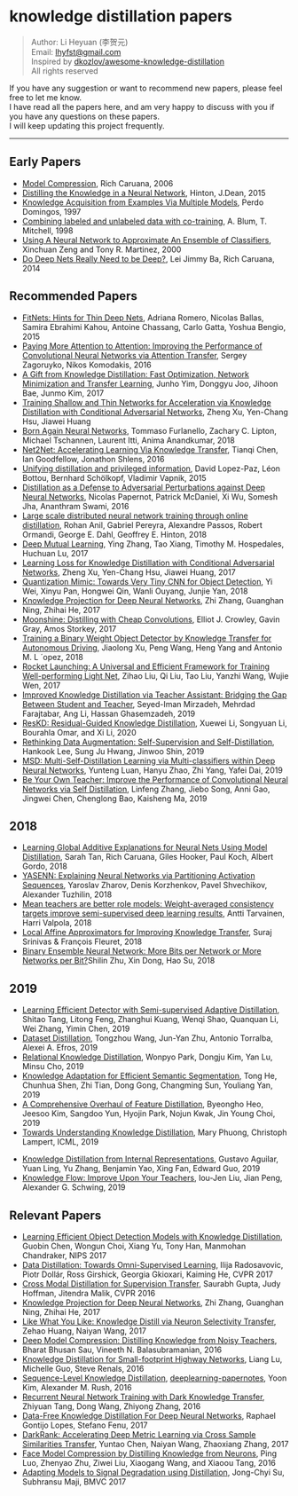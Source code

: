 # knowledge distillation papers

> Author: Li Heyuan (李贺元)<br>
> Email: lhyfst@gmail.com<br>
> Inspired by [dkozlov/awesome-knowledge-distillation](https://github.com/dkozlov/awesome-knowledge-distillation)<br>
> All rights reserved


If you have any suggestion or want to recommend new papers, please feel free to let me know.<br>
I have read all the papers here, and am very happy to discuss with you if you have any questions on these papers.<br>
I will keep updating this project frequently.<br>

---

## Early Papers

* [Model Compression](http://www.cs.cornell.edu/~caruana/compression.kdd06.pdf), Rich Caruana, 2006
* [Distilling the Knowledge in a Neural Network](https://arxiv.org/pdf/1503.02531.pdf), Hinton, J.Dean, 2015
* [Knowledge Acquisition from Examples Via Multiple Models](https://homes.cs.washington.edu/~pedrod/papers/mlc97.pdf), Perdo Domingos, 1997
* [Combining labeled and unlabeled data with co-training](https://www.cs.cmu.edu/~avrim/Papers/cotrain.pdf), A. Blum, T. Mitchell, 1998 
* [Using A Neural Network to Approximate An Ensemble of Classifiers](http://axon.cs.byu.edu/papers/zeng.npl2000.pdf), Xinchuan Zeng and Tony R. Martinez, 2000
* [Do Deep Nets Really Need to be Deep?](https://arxiv.org/pdf/1312.6184.pdf), Lei Jimmy Ba, Rich Caruana, 2014


## Recommended Papers

* [FitNets: Hints for Thin Deep Nets](https://arxiv.org/pdf/1412.6550), Adriana Romero, Nicolas Ballas, Samira Ebrahimi Kahou, Antoine Chassang, Carlo Gatta, Yoshua Bengio, 2015
* [Paying More Attention to Attention: Improving the Performance of Convolutional Neural Networks via Attention Transfer](https://arxiv.org/pdf/1612.03928), Sergey Zagoruyko, Nikos Komodakis, 2016
* [A Gift from Knowledge Distillation: Fast Optimization, Network Minimization and Transfer Learning](http://openaccess.thecvf.com/content_cvpr_2017/papers/Yim_A_Gift_From_CVPR_2017_paper.pdf), Junho Yim, Donggyu Joo, Jihoon Bae, Junmo Kim, 2017
* [Training Shallow and Thin Networks for Acceleration via Knowledge Distillation with Conditional Adversarial Networks](https://arxiv.org/pdf/1709.00513.pdf), Zheng Xu, Yen-Chang Hsu, Jiawei Huang
* [Born Again Neural Networks](https://arxiv.org/abs/1805.04770), Tommaso Furlanello, Zachary C. Lipton, Michael Tschannen, Laurent Itti, Anima Anandkumar, 2018
* [Net2Net: Accelerating Learning Via Knowledge Transfer](https://arxiv.org/pdf/1511.05641.pdf), Tianqi Chen, Ian Goodfellow, Jonathon Shlens, 2016
* [Unifying distillation and privileged information](https://arxiv.org/pdf/1511.03643), David Lopez-Paz, Léon Bottou, Bernhard Schölkopf, Vladimir Vapnik, 2015
* [Distillation as a Defense to Adversarial Perturbations against Deep Neural Networks](https://arxiv.org/pdf/1511.04508.pdf), Nicolas Papernot, Patrick McDaniel, Xi Wu, Somesh Jha, Ananthram Swami, 2016
* [Large scale distributed neural network training through online distillation](https://arxiv.org/pdf/1804.03235.pdf), Rohan Anil, Gabriel Pereyra, Alexandre Passos, Robert Ormandi, George E. Dahl, Geoffrey E. Hinton, 2018
* [Deep Mutual Learning](https://arxiv.org/pdf/1706.00384.pdf), Ying Zhang, Tao Xiang, Timothy M. Hospedales, Huchuan Lu, 2017
* [Learning Loss for Knowledge Distillation with Conditional Adversarial Networks](https://arxiv.org/pdf/1709.00513), Zheng Xu, Yen-Chang Hsu, Jiawei Huang, 2017
* [Quantization Mimic: Towards Very Tiny CNN for Object Detection](https://arxiv.org/pdf/1805.02152.pdf), Yi Wei, Xinyu Pan, Hongwei Qin, Wanli Ouyang, Junjie Yan, 2018
* [Knowledge Projection for Deep Neural Networks](https://arxiv.org/pdf/1710.09505), Zhi Zhang, Guanghan Ning, Zhihai He, 2017
* [Moonshine: Distilling with Cheap Convolutions](https://arxiv.org/pdf/1711.02613), Elliot J. Crowley, Gavin Gray, Amos Storkey, 2017
* [Training a Binary Weight Object Detector by Knowledge Transfer for Autonomous Driving](https://arxiv.org/pdf/1804.06332.pdf), Jiaolong Xu, Peng Wang, Heng Yang and Antonio M. L ´opez, 2018
* [Rocket Launching: A Universal and Efficient Framework for Training Well-performing Light Net](https://arxiv.org/pdf/1708.04106.pdf), Zihao Liu, Qi Liu, Tao Liu, Yanzhi Wang, Wujie Wen, 2017
* [Improved Knowledge Distillation via Teacher Assistant: Bridging the Gap Between Student and Teacher](https://arxiv.org/pdf/1902.03393.pdf), Seyed-Iman Mirzadeh, Mehrdad Farajtabar, Ang Li, Hassan Ghasemzadeh, 2019
* [ResKD: Residual-Guided Knowledge Distillation](https://arxiv.org/pdf/2006.04719.pdf), Xuewei Li, Songyuan Li, Bourahla Omar, and Xi Li, 2020
* [Rethinking Data Augmentation: Self-Supervision and Self-Distillation](https://arxiv.org/abs/1910.05872), Hankook Lee, Sung Ju Hwang, Jinwoo Shin, 2019 
* [MSD: Multi-Self-Distillation Learning via Multi-classifiers within Deep Neural Networks](https://arxiv.org/abs/1911.09418), Yunteng Luan, Hanyu Zhao, Zhi Yang, Yafei Dai, 2019
* [Be Your Own Teacher: Improve the Performance of Convolutional Neural Networks via Self Distillation](https://arxiv.org/abs/1905.08094), Linfeng Zhang, Jiebo Song, Anni Gao, Jingwei Chen, Chenglong Bao, Kaisheng Ma, 2019 

## 2018

* [Learning Global Additive Explanations for Neural Nets Using Model Distillation](https://arxiv.org/pdf/1801.08640.pdf), Sarah Tan, Rich Caruana, Giles Hooker, Paul Koch, Albert Gordo, 2018
* [YASENN: Explaining Neural Networks via Partitioning Activation Sequences](https://arxiv.org/pdf/1811.02783), Yaroslav Zharov, Denis Korzhenkov, Pavel Shvechikov, Alexander Tuzhilin, 2018
* [Mean teachers are better role models: Weight-averaged consistency targets improve semi-supervised deep learning results](https://arxiv.org/pdf/1703.01780), Antti Tarvainen, Harri Valpola, 2018
* [Local Affine Approximators for Improving Knowledge Transfer](https://lld-workshop.github.io/2017/papers/LLD_2017_paper_28.pdf), Suraj Srinivas & François Fleuret, 2018
* [Binary Ensemble Neural Network: More Bits per Network or More Networks per Bit?](https://arxiv.org/pdf/1806.07550.pdf)Shilin Zhu, Xin Dong, Hao Su, 2018


## 2019
* [Learning Efficient Detector with Semi-supervised Adaptive Distillation](https://arxiv.org/pdf/1901.00366.pdf), Shitao Tang, Litong Feng, Zhanghui Kuang, Wenqi Shao, Quanquan Li, Wei Zhang, Yimin Chen, 2019
* [Dataset Distillation](https://arxiv.org/pdf/1811.10959.pdf), Tongzhou Wang, Jun-Yan Zhu, Antonio Torralba, Alexei A. Efros, 2019
* [Relational Knowledge Distillation](https://arxiv.org/abs/1904.05068), Wonpyo Park, Dongju Kim, Yan Lu, Minsu Cho, 2019
* [Knowledge Adaptation for Efficient Semantic Segmentation](https://arxiv.org/abs/1903.04688), Tong He, Chunhua Shen, Zhi Tian, Dong Gong, Changming Sun, Youliang Yan, 2019
* [A Comprehensive Overhaul of Feature Distillation](https://arxiv.org/abs/1904.01866), Byeongho Heo, Jeesoo Kim, Sangdoo Yun, Hyojin Park, Nojun Kwak, Jin Young Choi, 2019
* [Towards Understanding Knowledge Distillation](http://arxiv.org/abs/2002.03532), Mary Phuong, Christoph Lampert, ICML, 2019
- [Knowledge Distillation from Internal Representations](https://arxiv.org/abs/1910.03723), Gustavo Aguilar, Yuan Ling, Yu Zhang, Benjamin Yao, Xing Fan, Edward Guo, 2019
- [Knowledge Flow: Improve Upon Your Teachers](https://arxiv.org/abs/1904.05878), Iou-Jen Liu, Jian Peng, Alexander G. Schwing, 2019



## Relevant Papers

* [Learning Efficient Object Detection Models with Knowledge Distillation](https://papers.nips.cc/paper/6676-learning-efficient-object-detection-models-with-knowledge-distillation.pdf), Guobin Chen, Wongun Choi, Xiang Yu, Tony Han, Manmohan Chandraker, NIPS 2017
* [Data Distillation: Towards Omni-Supervised Learning](https://arxiv.org/pdf/1712.04440), Ilija Radosavovic, Piotr Dollár, Ross Girshick, Georgia Gkioxari, Kaiming He, CVPR 2017
* [Cross Modal Distillation for Supervision Transfer](https://people.eecs.berkeley.edu/~jhoffman/papers/Gupta_CVPR16.pdf), Saurabh Gupta, Judy Hoffman, Jitendra Malik, CVPR 2016
* [Knowledge Projection for Deep Neural Networks](https://arxiv.org/pdf/1710.09505), Zhi Zhang, Guanghan Ning, Zhihai He, 2017
* [Like What You Like: Knowledge Distill via Neuron Selectivity Transfer](https://arxiv.org/pdf/1707.01219), Zehao Huang, Naiyan Wang, 2017
* [Deep Model Compression: Distilling Knowledge from Noisy Teachers](https://arxiv.org/pdf/1610.09650), Bharat Bhusan Sau, Vineeth N. Balasubramanian, 2016
* [Knowledge Distillation for Small-footprint Highway Networks](https://arxiv.org/pdf/1608.00892), Liang Lu, Michelle Guo, Steve Renals, 2016
* [Sequence-Level Knowledge Distillation](https://arxiv.org/pdf/1606.07947), [deeplearning-papernotes](https://github.com/dennybritz/deeplearning-papernotes/blob/master/notes/seq-knowledge-distillation.md), Yoon Kim, Alexander M. Rush, 2016
* [Recurrent Neural Network Training with Dark Knowledge Transfer](https://arxiv.org/pdf/1505.04630.pdf), Zhiyuan Tang, Dong Wang, Zhiyong Zhang, 2016
* [Data-Free Knowledge Distillation For Deep Neural Networks](http://raphagl.com/research/replayed-distillation/), Raphael Gontijo Lopes, Stefano Fenu, 2017 
* [DarkRank: Accelerating Deep Metric Learning via Cross Sample Similarities Transfer](https://arxiv.org/pdf/1707.01220), Yuntao Chen, Naiyan Wang, Zhaoxiang Zhang, 2017
* [Face Model Compression by Distilling Knowledge from Neurons](https://www.aaai.org/ocs/index.php/AAAI/AAAI16/paper/download/11977/12130), Ping Luo, Zhenyao Zhu, Ziwei Liu, Xiaogang Wang, and Xiaoou Tang, 2016
* [Adapting Models to Signal Degradation using Distillation](https://arxiv.org/pdf/1604.00433.pdf), Jong-Chyi Su, Subhransu Maji, BMVC 2017

